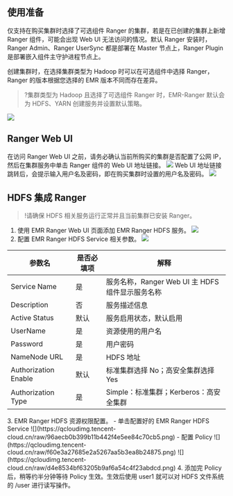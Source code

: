 ## 使用准备  
仅支持在购买集群时选择了可选组件 Ranger 的集群，若是在已创建的集群上新增 Ranger 组件，可能会出现 Web UI 无法访问的情况。默认 Ranger 安装时，Ranger Admin、Ranger UserSync 都是部署在 Master 节点上，Ranger Plugin 是部署嵌入组件主守护进程节点上。

创建集群时，在选择集群类型为 Hadoop 时可以在可选组件中选择 Ranger，Ranger 的版本根据您选择的 EMR 版本不同而存在差异。
>?集群类型为 Hadoop 且选择了可选组件 Ranger 时，EMR-Ranger 默认会为 HDFS、YARN 创建服务并设置默认策略。
>
![](https://qcloudimg.tencent-cloud.cn/raw/bf3a4245495a0b9900210ead271ead5e.png)

## Ranger Web UI
在访问 Ranger Web UI 之前，请务必确认当前所购买的集群是否配置了公网 IP，然后在集群服务中单击 Ranger 组件的 Web UI 地址链接。
![](https://qcloudimg.tencent-cloud.cn/raw/7799b7a69b6b594998f91be611e9cf98.png)
Web UI 地址链接跳转后，会提示输入用户名及密码，即在购买集群时设置的用户名及密码。
![](https://qcloudimg.tencent-cloud.cn/raw/adba4927b84c783fd908ac96ec1726aa.png)

## HDFS 集成 Ranger
>!请确保 HDFS 相关服务运行正常并且当前集群已安装 Ranger。
>
1. 使用 EMR Ranger Web UI 页面添加 EMR Ranger HDFS 服务。
![](https://qcloudimg.tencent-cloud.cn/raw/80ffd5bcd3f0a27f0068b4cf5006110b.png)
2. 配置 EMR Ranger HDFS Service 相关参数。
![](https://qcloudimg.tencent-cloud.cn/raw/12a80fd293cad4f282bff6f6ba30f099.png)
<table>
<thead>
<tr>
<th><strong>参数名</strong></th>
<th><strong>是否必填项</strong></th>
<th><strong>解释</strong></th>
</tr>
</thead>
<tbody><tr>
<td>Service Name</td>
<td>是</td>
<td>服务名称，Ranger Web UI 主 HDFS 组件显示服务名称</td>
</tr>
<tr>
<td>Description</td>
<td>否</td>
<td>服务描述信息</td>
</tr>
<tr>
<td>Active Status</td>
<td>默认</td>
<td>服务启用状态，默认启用</td>
</tr>
<tr>
<td>UserName</td>
<td>是</td>
<td>资源使用的用户名</td>
</tr>
<tr>
<td>Password</td>
<td>是</td>
<td>用户密码</td>
</tr>
<tr>
<td>NameNode URL</td>
<td>是</td>
<td>HDFS 地址</td>
</tr>
<tr>
<td>Authorization Enable</td>
<td>默认</td>
<td>标准集群选择 No；高安全集群选择 Yes</td>
</tr>
<tr>
<td>Authorization Type</td>
<td>是</td>
<td>Simple：标准集群；Kerberos：高安全集群</td>
</tr>
</tbody></table>
3.  EMR Ranger HDFS 资源权限配置。
 - 单击配置好的 EMR Ranger HDFS Service 
![](https://qcloudimg.tencent-cloud.cn/raw/96aecb0b399b11b442f4e5ee84c70cb5.png)
 - 配置 Policy 
![](https://qcloudimg.tencent-cloud.cn/raw/f60e3a27685e2a5267aa5b3ea8b24875.png)
![](https://qcloudimg.tencent-cloud.cn/raw/d4e8534bf63205b9af6a54c4f23abdcd.png)
4. 添加完 Policy 后，稍等约半分钟等待 Policy 生效。生效后使用 user1 就可以对 HDFS 文件系统的 /user 进行读写操作。

